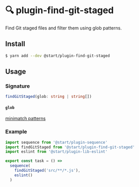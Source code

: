 # 🔍 plugin-find-git-staged

Find Git staged files and filter them using glob patterns.

## Install

```sh
$ yarn add --dev @start/plugin-find-git-staged
```

## Usage

### Signature

```ts
findGitStaged(glob: string | string[])
```

#### `glob`

[minimatch patterns](https://github.com/isaacs/minimatch#usage)

### Example

```js
import sequence from '@start/plugin-sequence'
import findGitStaged from '@start/plugin-find-git-staged'
import eslint from '@start/plugin-lib-eslint'

export const task = () =>
  sequence(
    findGitStaged('src/**/*.js'),
    eslint()
  )
```

